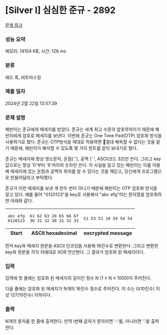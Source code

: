 # [Silver I] 심심한 준규 - 2892 

[문제 링크](https://www.acmicpc.net/problem/2892) 

### 성능 요약

메모리: 14104 KB, 시간: 128 ms

### 분류

애드 혹, 비트마스킹

### 제출 일자

2024년 2월 22일 13:57:39

### 문제 설명

<p>해빈이는 준규에게 메세지를 받았다. 준규는 세계 최고 수준의 암호학자이기 때문에 해빈이에게 암호로 메세지를 보낸다. 이번에 준규는 One Time Pad(OTP) 암호화 방식을 사용하기로 했다. 준규는 OTP방식을 제대로 적용하면 절대 해독할 수 없다는 것을 알기 때문에, 해빈이가 해석할 수 있도록 몇 가지 힌트를 같이 보내기로 했다.</p>

<p>준규는 메세지에 항상 영소문자, 온점('.'), 공백 (' ', ASCII코드 32)만 쓴다. 그리고 key값으로는 항상 '0'부터 '9'까지의 숫자만 쓴다. 이 사실을 알고 있는 해빈이는 이를 이용해 메세지에 있는 온점과 공백의 위치를 알 수 있다는 것을 깨닫고, 당신에게 프로그램으로 만들어달라고 부탁했다.</p>

<p>준규가 이런 메세지를 보낸 게 한두 번이 아니기 때문에 해빈이는 OTP 암호화 방식을 알고 있다. 예를 들어 "0120123"을 key로 사용해서 "abc efg"라는 문자열을 암호화하면 아래와 같다.</p>

<table class="table table-bordered td-center th-center">
	<tbody>
		<tr>
			<td>
			<pre>abc efg
0120123</pre>
			</td>
			<td>
			<pre>61 62 63 20 65 66 67
30 31 32 30 31 32 33</pre>
			</td>
			<td>
			<pre>51 53 51 10 54 54 54</pre>
			</td>
		</tr>
	</tbody>
	<tfoot>
		<tr>
			<th>Start</th>
			<th>ASCII hexadecimal</th>
			<th>excrypted message</th>
		</tr>
	</tfoot>
</table>

<p>먼저 key와 메세지 원문을 ASCII 인코딩을 사용해 16진수로 변환한다. 그리고 변환한 key와 원문을 각각 차례대로 XOR 연산한다. 그 결과가 암호화 된 메세지이다.</p>

### 입력 

 <p>입력에 첫 줄에는 암호화 된 메세지의 길이인 정수 N (1 ≤ N ≤ 1000)이 주어진다.</p>

<p>다음 줄에는 암호화 된 메세지가 N개의 16진수 정수로 주어진다. 이 수는 0(10진수) 이상 127(10진수) 이하이다.</p>

### 출력 

 <p>N개의 문자를 한 줄에 출력한다. 만약 i번째 글자가 문자라면 '-'를, 아니라면 '.'을 출력한다.</p>

